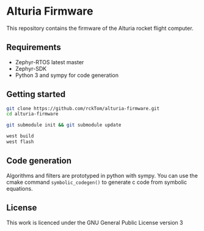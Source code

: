 # Alturia Firmware

This repository contains the firmware of the Alturia rocket flight computer.

## Requirements

- Zephyr-RTOS latest master
- Zephyr-SDK
- Python 3 and sympy for code generation

## Getting started

```bash
git clone https://github.com/rckTom/alturia-firmware.git
cd alturia-firmware

git submodule init && git submodule update

west build
west flash
```

## Code generation

Algorithms and filters are prototyped in python with sympy. You can use the
cmake command `symbolic_codegen()` to generate c code from symbolic equations.

## License

This work is licenced under the GNU General Public License version 3
